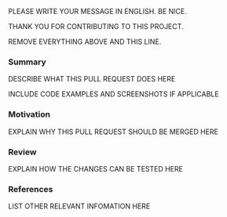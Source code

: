 PLEASE WRITE YOUR MESSAGE IN ENGLISH. BE NICE.

THANK YOU FOR CONTRIBUTING TO THIS PROJECT.

REMOVE EVERYTHING ABOVE AND THIS LINE.
### Summary

DESCRIBE WHAT THIS PULL REQUEST DOES HERE

INCLUDE CODE EXAMPLES AND SCREENSHOTS IF APPLICABLE

### Motivation

EXPLAIN WHY THIS PULL REQUEST SHOULD BE MERGED HERE

### Review

EXPLAIN HOW THE CHANGES CAN BE TESTED HERE

### References

LIST OTHER RELEVANT INFOMATION HERE
